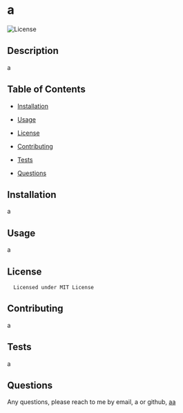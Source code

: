# a
  ![License](https://img.shields.io/badge/License-MIT-blue.svg) 

  ## Description
  a

  ## Table of Contents

  * [Installation](#installation)

  * [Usage](#usage)

  * [License](#license)

  * [Contributing](#contributing)

  * [Tests](#tests)

  * [Questions](#questions)

  ## Installation
  a

  ## Usage
  a
  
  ## License
      Licensed under MIT License

  ## Contributing
  a

  ## Tests
  a

  ## Questions
  Any questions, please reach to me by email, a or github, [aa](https://github.com/aa/)
  
